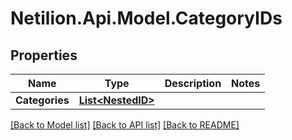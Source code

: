 # Netilion.Api.Model.CategoryIDs
## Properties

Name | Type | Description | Notes
------------ | ------------- | ------------- | -------------
**Categories** | [**List&lt;NestedID&gt;**](NestedID.md) |  | 

[[Back to Model list]](../README.md#documentation-for-models) [[Back to API list]](../README.md#documentation-for-api-endpoints) [[Back to README]](../README.md)

